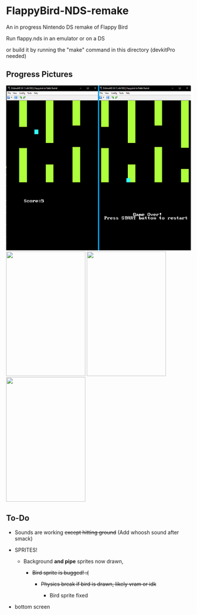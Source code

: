 # FlappyBird-NDS-remake


An in progress Nintendo DS remake of Flappy Bird

Run flappy.nds in an emulator or on a DS

or build it by running the "make" command in this directory (devkitPro needed)

## Progress Pictures
<img src="https://github.com/rakib-shahid/FlappyBird-NDS-remake/blob/main/pics/flappy%20bird%20ds.png" width="600" height="450"/>
<img src="/pics/flappyGif.gif" width="216" height="340">
<img src="/pics/lol.gif" width="216" height="340">
<img src="/pics/final.gif" width="216" height="340"/>

## To-Do

- Sounds are working ~~except hitting ground~~ (Add whoosh sound after smack)

- SPRITES!

  * Background **and pipe** sprites now drawn,

    * ~~Bird sprite is bugged! :(~~

      * ~~Physics break if bird is drawn, likely vram or idk~~

        * Bird sprite fixed

- bottom screen
